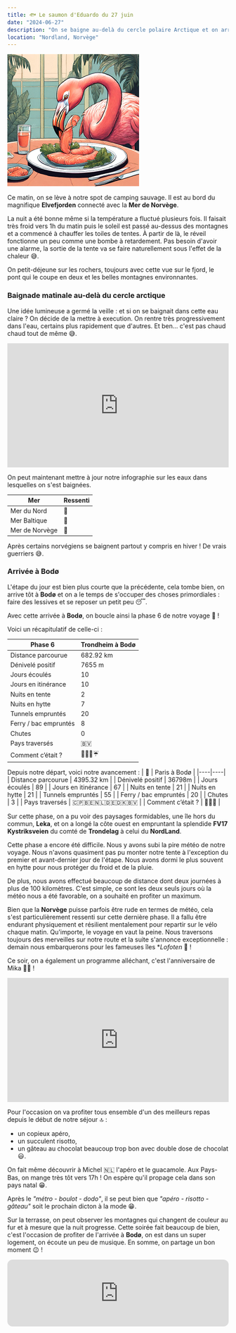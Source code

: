 ```yaml
---
title: 🐟 Le saumon d'Eduardo du 27 juin
date: "2024-06-27"
description: "On se baigne au-delà du cercle polaire Arctique et on arrive à Bodø pour fêter un anniversaire très spécial !"
location: "Nordland, Norvège"
---
```


![Saumon d'Eduardo](../saumon_eduardo.png)

Ce matin, on se lève à notre spot de camping sauvage. Il est au bord du magnifique **Elvefjorden** connecté avec la **Mer de Norvège**.

La nuit a été bonne même si la température a fluctué plusieurs fois. Il faisait très froid vers 1h du matin puis le soleil est passé au-dessus des montagnes et a commencé à chauffer les toiles de tentes. À partir de là, le réveil fonctionne un peu comme une bombe à retardement. Pas besoin d'avoir une alarme, la sortie de la tente va se faire naturellement sous l'effet de la chaleur 😅.

On petit-déjeune sur les rochers, toujours avec cette vue sur le fjord, le pont qui le coupe en deux et les belles montagnes environnantes.

### Baignade matinale au-delà du cercle arctique

Une idée lumineuse a germé la veille : et si on se baignait dans cette eau claire ? On décide de la mettre à execution. On rentre très progressivement dans l'eau, certains plus rapidement que d'autres. Et ben... c'est pas chaud chaud tout de même 😅.

<div style="width: 100%; height: 0; position: relative; padding-bottom: 56%;"><iframe src="https://giphy.com/embed/5t4gxm7fZD5sSUWpsi" style="top: 0; left: 0; width: 100%; height: 100%; position: absolute; border: 0;" allowfullscreen scrolling="no" allow="encrypted-media;" class="giphy-embed"></iframe></div>

On peut maintenant mettre à jour notre infographie sur les eaux dans lesquelles on s'est baignées.

| Mer            | Ressenti |
| -------------- | -------- |
| Mer du Nord    | 🥶       |
| Mer Baltique   | 🥶       |
| Mer de Norvège | 🧊       |

Après certains norvégiens se baignent partout y compris en hiver ! De vrais guerriers 😅.

### Arrivée à Bodø

L'étape du jour est bien plus courte que la précédente, cela tombe bien, on arrive tôt à **Bodø** et on a le temps de s'occuper des choses primordiales : faire des lessives et se reposer un petit peu 😴.

Avec cette arrivée à **Bodø**, on boucle ainsi la phase 6 de notre voyage 🤩 !

Voici un récapitulatif de celle-ci :

| Phase 6               | Trondheim à Bodø                |
| --------------------- | ------------------------------- |
| Distance parcourue    | 682.92 km                       |
| Dénivelé positif      | 7655 m                          |
| Jours écoulés         | 10                              |
| Jours en itinérance   | 10                              |
| Nuits en tente        | 2                               |
| Nuits en hytte        | 7                               |
| Tunnels empruntés     | 20                              |
| Ferry / bac empruntés | 8                               |
| Chutes                | 0                               |
| Pays traversés        | <span class="d-emoji">🇧🇻</span> |
| Comment c’était ?     | 🥰😍🤩☔                        |

Depuis notre départ, voici notre avancement :
| 🦩 | Paris à Bodø |
|----|----|
| Distance parcourue | 4395.32 km |
| Dénivelé positif | 36798m |
| Jours écoulés | 89 |
| Jours en itinérance | 67 |
| Nuits en tente | 21 |
| Nuits en hytte | 21 |
| Tunnels empruntés | 55 |
| Ferry / bac empruntés | 20 |
| Chutes | 3 |
| Pays traversés | <span class="d-emoji">🇨🇵🇧🇪🇳🇱🇩🇪🇩🇰🇧🇻</span> |
| Comment c’était ? | 🥰😍🤩 |

Sur cette phase, on a pu voir des paysages formidables, une île hors du commun, **Leka**, et on a longé la côte ouest en empruntant la splendide **FV17 Kystriksveien** du comté de **Trondelag** à celui du **NordLand**.

Cette phase a encore été difficile. Nous y avons subi la pire météo de notre voyage. Nous n'avons quasiment pas pu monter notre tente à l'exception du premier et avant-dernier jour de l'étape. Nous avons dormi le plus souvent en hytte pour nous protéger du froid et de la pluie.

De plus, nous avons effectué beaucoup de distance dont deux journées à plus de 100 kilomètres. C'est simple, ce sont les deux seuls jours où la météo nous a été favorable, on a souhaité en profiter un maximum.

Bien que la **Norvège** puisse parfois être rude en termes de météo, cela s'est particulièrement ressenti sur cette dernière phase. Il a fallu être endurant physiquement et résilient mentalement pour repartir sur le vélo chaque matin. Qu'importe, le voyage en vaut la peine. Nous traversons toujours des merveilles sur notre route et la suite s'annonce exceptionnelle : demain nous embarquerons pour les fameuses îles \*_Lofoten_ 🤩 !

Ce soir, on a également un programme alléchant, c'est l'anniversaire de Mika 🎂🥳 !

<div style="width: 100%; height: 0; position: relative; padding-bottom: 56%;"><iframe src="https://giphy.com/embed/WRL7YgP42OKns22wRD" style="top: 0; left: 0; width: 100%; height: 100%; position: absolute; border: 0;" allowfullscreen scrolling="no" allow="encrypted-media;" class="giphy-embed"></iframe></div>

Pour l'occasion on va profiter tous ensemble d'un des meilleurs repas depuis le début de notre séjour 🔝 :

- un copieux apéro,
- un succulent risotto,
- un gâteau au chocolat beaucoup trop bon avec double dose de chocolat 😃.

On fait même découvrir à Michel <span class="d-emoji">🇳🇱</span> l'apéro et le guacamole. Aux Pays-Bas, on mange très tôt vers 17h ! On espère qu'il propage cela dans son pays natal 😁.

Après le _"métro - boulot - dodo"_, il se peut bien que _"apéro - risotto - gâteau"_ soit le prochain dicton à la mode 😁.

Sur la terrasse, on peut observer les montagnes qui changent de couleur au fur et à mesure que la nuit progresse. Cette soirée fait beaucoup de bien, c'est l'occasion de profiter de l'arrivée à **Bodø**, on est dans un super logement, on écoute un peu de musique. En somme, on partage un bon moment 😉 !

<iframe style="border-radius:12px" src="https://open.spotify.com/embed/track/2RX8kOnJEVirXwP1FRgXBD?utm_source=generator" width="100%" height="152" frameBorder="0" allow="autoplay; clipboard-write; encrypted-media; picture-in-picture" loading="lazy"></iframe>

